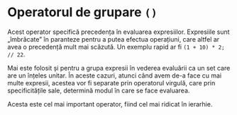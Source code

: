 # Operatorul de grupare `()`

Acest operator specifică precedența în evaluarea expresiilor.
Expresiile sunt „îmbrăcate” în paranteze pentru a putea efectua operațiuni, care altfel ar avea o precedență mult mai scăzută. Un exemplu rapid ar fi `(1 + 10) * 2; // 22`.

Mai este folosit și pentru a grupa expresii în vederea evaluării ca un set care are un înțeles unitar. În aceste cazuri, atunci când avem de-a face cu mai multe expresii, acestea vor fi separate prin operatorul virgulă, care prin specificitățile sale, determină modul în care se face evaluarea.

Acesta este cel mai important operator, fiind cel mai ridicat în ierarhie.
